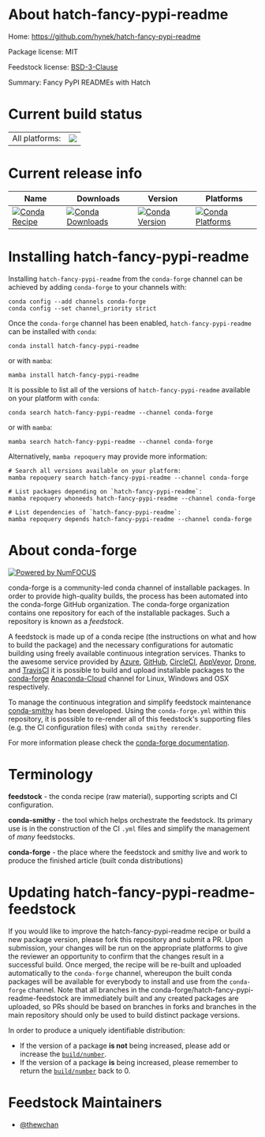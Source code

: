 About hatch-fancy-pypi-readme
=============================

Home: https://github.com/hynek/hatch-fancy-pypi-readme

Package license: MIT

Feedstock license: [BSD-3-Clause](https://github.com/conda-forge/hatch-fancy-pypi-readme-feedstock/blob/main/LICENSE.txt)

Summary: Fancy PyPI READMEs with Hatch

Current build status
====================


<table><tr><td>All platforms:</td>
    <td>
      <a href="https://dev.azure.com/conda-forge/feedstock-builds/_build/latest?definitionId=16919&branchName=main">
        <img src="https://dev.azure.com/conda-forge/feedstock-builds/_apis/build/status/hatch-fancy-pypi-readme-feedstock?branchName=main">
      </a>
    </td>
  </tr>
</table>

Current release info
====================

| Name | Downloads | Version | Platforms |
| --- | --- | --- | --- |
| [![Conda Recipe](https://img.shields.io/badge/recipe-hatch--fancy--pypi--readme-green.svg)](https://anaconda.org/conda-forge/hatch-fancy-pypi-readme) | [![Conda Downloads](https://img.shields.io/conda/dn/conda-forge/hatch-fancy-pypi-readme.svg)](https://anaconda.org/conda-forge/hatch-fancy-pypi-readme) | [![Conda Version](https://img.shields.io/conda/vn/conda-forge/hatch-fancy-pypi-readme.svg)](https://anaconda.org/conda-forge/hatch-fancy-pypi-readme) | [![Conda Platforms](https://img.shields.io/conda/pn/conda-forge/hatch-fancy-pypi-readme.svg)](https://anaconda.org/conda-forge/hatch-fancy-pypi-readme) |

Installing hatch-fancy-pypi-readme
==================================

Installing `hatch-fancy-pypi-readme` from the `conda-forge` channel can be achieved by adding `conda-forge` to your channels with:

```
conda config --add channels conda-forge
conda config --set channel_priority strict
```

Once the `conda-forge` channel has been enabled, `hatch-fancy-pypi-readme` can be installed with `conda`:

```
conda install hatch-fancy-pypi-readme
```

or with `mamba`:

```
mamba install hatch-fancy-pypi-readme
```

It is possible to list all of the versions of `hatch-fancy-pypi-readme` available on your platform with `conda`:

```
conda search hatch-fancy-pypi-readme --channel conda-forge
```

or with `mamba`:

```
mamba search hatch-fancy-pypi-readme --channel conda-forge
```

Alternatively, `mamba repoquery` may provide more information:

```
# Search all versions available on your platform:
mamba repoquery search hatch-fancy-pypi-readme --channel conda-forge

# List packages depending on `hatch-fancy-pypi-readme`:
mamba repoquery whoneeds hatch-fancy-pypi-readme --channel conda-forge

# List dependencies of `hatch-fancy-pypi-readme`:
mamba repoquery depends hatch-fancy-pypi-readme --channel conda-forge
```


About conda-forge
=================

[![Powered by
NumFOCUS](https://img.shields.io/badge/powered%20by-NumFOCUS-orange.svg?style=flat&colorA=E1523D&colorB=007D8A)](https://numfocus.org)

conda-forge is a community-led conda channel of installable packages.
In order to provide high-quality builds, the process has been automated into the
conda-forge GitHub organization. The conda-forge organization contains one repository
for each of the installable packages. Such a repository is known as a *feedstock*.

A feedstock is made up of a conda recipe (the instructions on what and how to build
the package) and the necessary configurations for automatic building using freely
available continuous integration services. Thanks to the awesome service provided by
[Azure](https://azure.microsoft.com/en-us/services/devops/), [GitHub](https://github.com/),
[CircleCI](https://circleci.com/), [AppVeyor](https://www.appveyor.com/),
[Drone](https://cloud.drone.io/welcome), and [TravisCI](https://travis-ci.com/)
it is possible to build and upload installable packages to the
[conda-forge](https://anaconda.org/conda-forge) [Anaconda-Cloud](https://anaconda.org/)
channel for Linux, Windows and OSX respectively.

To manage the continuous integration and simplify feedstock maintenance
[conda-smithy](https://github.com/conda-forge/conda-smithy) has been developed.
Using the ``conda-forge.yml`` within this repository, it is possible to re-render all of
this feedstock's supporting files (e.g. the CI configuration files) with ``conda smithy rerender``.

For more information please check the [conda-forge documentation](https://conda-forge.org/docs/).

Terminology
===========

**feedstock** - the conda recipe (raw material), supporting scripts and CI configuration.

**conda-smithy** - the tool which helps orchestrate the feedstock.
                   Its primary use is in the construction of the CI ``.yml`` files
                   and simplify the management of *many* feedstocks.

**conda-forge** - the place where the feedstock and smithy live and work to
                  produce the finished article (built conda distributions)


Updating hatch-fancy-pypi-readme-feedstock
==========================================

If you would like to improve the hatch-fancy-pypi-readme recipe or build a new
package version, please fork this repository and submit a PR. Upon submission,
your changes will be run on the appropriate platforms to give the reviewer an
opportunity to confirm that the changes result in a successful build. Once
merged, the recipe will be re-built and uploaded automatically to the
`conda-forge` channel, whereupon the built conda packages will be available for
everybody to install and use from the `conda-forge` channel.
Note that all branches in the conda-forge/hatch-fancy-pypi-readme-feedstock are
immediately built and any created packages are uploaded, so PRs should be based
on branches in forks and branches in the main repository should only be used to
build distinct package versions.

In order to produce a uniquely identifiable distribution:
 * If the version of a package **is not** being increased, please add or increase
   the [``build/number``](https://docs.conda.io/projects/conda-build/en/latest/resources/define-metadata.html#build-number-and-string).
 * If the version of a package **is** being increased, please remember to return
   the [``build/number``](https://docs.conda.io/projects/conda-build/en/latest/resources/define-metadata.html#build-number-and-string)
   back to 0.

Feedstock Maintainers
=====================

* [@thewchan](https://github.com/thewchan/)

